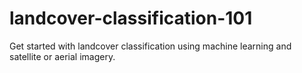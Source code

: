 # landcover-classification-101
Get started with landcover classification using machine learning and satellite or aerial imagery.
